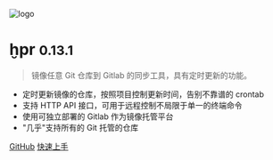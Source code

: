 ![logo](_media/icon.png)

# ḫpr <small>0.13.1</small>

> 镜像任意 Git 仓库到 Gitlab 的同步工具，具有定时更新的功能。

- 定时更新镜像的仓库，按照项目控制更新时间，告别不靠谱的 crontab
- 支持 HTTP API 接口，可用于远程控制不局限于单一的终端命令
- 使用可独立部署的 Gitlab 作为镜像托管平台
- "几乎"支持所有的 Git 托管的仓库

[GitHub](https://github.com/icyleaf/hpr/)
[快速上手](#hpr)

